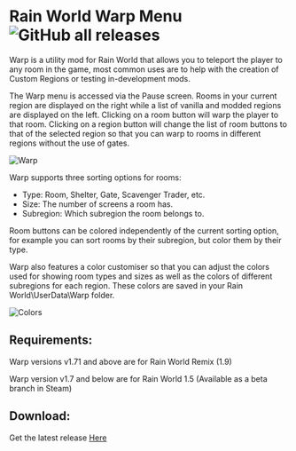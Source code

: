 # Rain World Warp Menu ![GitHub all releases](https://img.shields.io/github/downloads/LeeMoriya/Warp/total?style=for-the-badge)

Warp is a utility mod for Rain World that allows you to teleport the player to any room in the game, most common uses are to help with the creation of Custom Regions or testing in-development mods.

The Warp menu is accessed via the Pause screen. Rooms in your current region are displayed on the right while a list of vanilla and modded regions are displayed on the left. Clicking on a room button will warp the player to that room. Clicking on a region button will change the list of room buttons to that of the selected region so that you can warp to rooms in different regions without the use of gates.

![Warp](https://imgur.com/elocb5B.png)

Warp supports three sorting options for rooms:
- Type: Room, Shelter, Gate, Scavenger Trader, etc.
- Size: The number of screens a room has.
- Subregion: Which subregion the room belongs to.

Room buttons can be colored independently of the current sorting option, for example you can sort rooms by their subregion, but color them by their type.

Warp also features a color customiser so that you can adjust the colors used for showing room types and sizes as well as the colors of different subregions for each region. These colors are saved in your Rain World\UserData\Warp folder.

![Colors](https://i.imgur.com/BxFdGyq.png)

## Requirements:
Warp versions v1.71 and above are for Rain World Remix (1.9)

Warp version v1.7 and below are for Rain World 1.5 (Available as a beta branch in Steam)

## Download:

Get the latest release [Here](https://github.com/LeeMoriya/Warp/releases/tag/v1.71)
